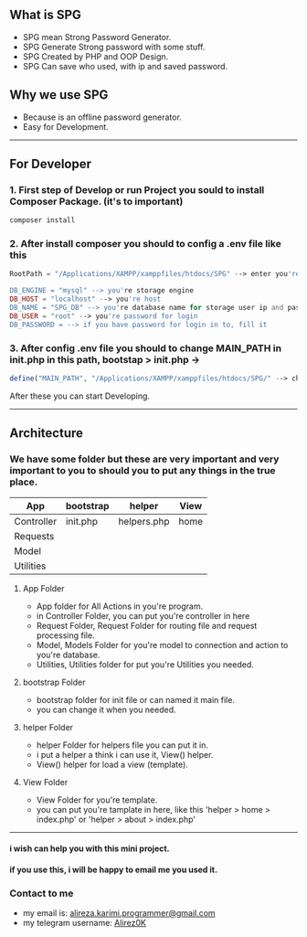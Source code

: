 ## What is SPG
* SPG mean Strong Password Generator.
* SPG Generate Strong password with some stuff.
* SPG Created by PHP and OOP Design.
* SPG Can save who used, with ip and saved password.

## Why we use SPG
* Because is an offline password generator.
* Easy for Development.

---

## For Developer
### 1. First step of Develop or run Project you sould to install Composer Package. (it's to important)

```php
composer install
```
### 2. After install composer you should to config a .env file like this
```php
RootPath = "/Applications/XAMPP/xamppfiles/htdocs/SPG" --> enter you're root path in here

DB_ENGINE = "mysql" --> you're storage engine
DB_HOST = "localhost" --> you're host
DB_NAME = "SPG_DB" --> you're database name for storage user ip and password
DB_USER = "root" --> you're password for login
DB_PASSWORD = --> if you have password for login in to, fill it
```
### 3. After config .env file you should to change MAIN_PATH in init.php in this path, bootstap > init.php ->
```php
define("MAIN_PATH", "/Applications/XAMPP/xamppfiles/htdocs/SPG/" --> change this); 

```
After these you can start Developing.

---
## Architecture

### We have some folder but these are very important and very important to you to should you to put any things in the true place.

| App       | bootstrap | helper | View |
| ---------------------- | ---------------------- | ---------------------- | ---------------------- |
| Controller      | init.php       | helpers.php | home
| Requests   |         | 
| Model   |
| Utilities   |

1. App Folder
    - App folder for All Actions in you're program.
    - in Controller Folder, you can put you're controller in here
    - Request Folder, Request Folder for routing file and request processing file.
    - Model, Models Folder for you're model to connection and action to you're database.
    - Utilities, Utilities folder for put you're Utilities you needed.

2. bootstrap Folder
    - bootstrap folder for init file or can named it main file. 
    - you can change it when you needed.

3. helper Folder
    - helper Folder for helpers file you can put it in.
    - i put a helper a think i can use it, View() helper.
    - View() helper for load a view (template).

4. View Folder
    - View Folder for you're template.
    - you can put you're tamplate in here, like this 'helper > home > index.php'
    or 'helper > about > index.php'

---
#### i wish can help you with this mini project.
#### if you use this, i will be happy to email me you used it.

### Contact to me
- my email is: alireza.karimi.programmer@gmail.com
- my telegram username: [Alirez0K](https://t.me/Alirez0K)